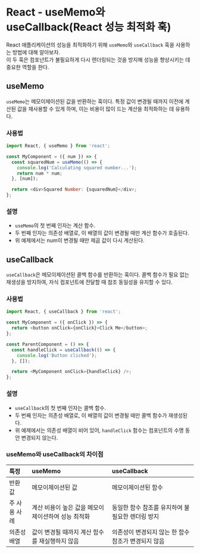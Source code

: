 # React - useMemo와 useCallback(React 성능 최적화 훅)

React 애플리케이션의 성능을 최적화하기 위해 `useMemo`와 `useCallback` 훅을 사용하는 방법에 대해 알아보자.  
이 두 훅은 컴포넌트가 불필요하게 다시 렌더링되는 것을 방지해 성능을 향상시키는 데 중요한 역할을 한다.


## useMemo

`useMemo`는 메모이제이션된 값을 반환하는 훅이다. 
특정 값이 변경될 때까지 이전에 계산된 값을 재사용할 수 있게 하며, 이는 비용이 많이 드는 계산을 최적화하는 데 유용하다.

### 사용법

```javascript
import React, { useMemo } from 'react';

const MyComponent = ({ num }) => {
  const squaredNum = useMemo(() => {
    console.log('Calculating squared number...');
    return num * num;
  }, [num]);

  return <div>Squared Number: {squaredNum}</div>;
};
```
### 설명
- `useMemo`의 첫 번째 인자는 계산 함수.
- 두 번째 인자는 의존성 배열로, 이 배열의 값이 변경될 때만 계산 함수가 호출된다.
- 위 예제에서는 num이 변경될 때만 제곱 값이 다시 계산된다.


## useCallback
`useCallback`은 메모이제이션된 콜백 함수를 반환하는 훅이다. 
콜백 함수가 필요 없는 재생성을 방지하여, 자식 컴포넌트에 전달할 때 참조 동일성을 유지할 수 있다.

### 사용법

```javascript
import React, { useCallback } from 'react';

const MyComponent = ({ onClick }) => {
  return <button onClick={onClick}>Click Me</button>;
};

const ParentComponent = () => {
  const handleClick = useCallback(() => {
    console.log('Button clicked');
  }, []);

  return <MyComponent onClick={handleClick} />;
};

```
### 설명
- `useCallback`의 첫 번째 인자는 콜백 함수.
- 두 번째 인자는 의존성 배열로, 이 배열의 값이 변경될 때만 콜백 함수가 재생성된다.
- 위 예제에서는 의존성 배열이 비어 있어, `handleClick` 함수는 컴포넌트의 수명 동안 변경되지 않는다.


### useMemo와 useCallback의 차이점
|특정|useMemo|useCallback|
|:---|:---|:---|
|반환 값|메모이제이션된 값|메모이제이션된 함수|
|주 사용 사례|계산 비용이 높은 값을 메모이제이션하여 성능 최적화|동일한 함수 참조를 유지하여 불필요한 렌더링 방지|
|의존성 배열|값이 변경될 때까지 계산 함수를 재실행하지 않음|의존성이 변경되지 않는 한 함수 참조가 변경되지 않음|